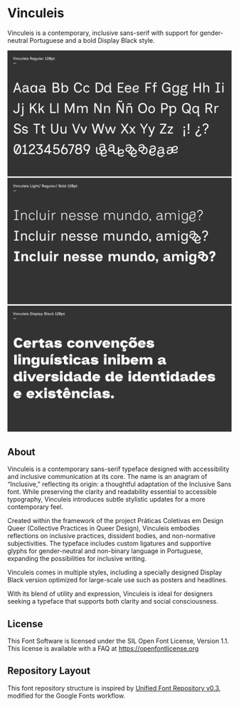 # Vinculeis

Vinculeis is a contemporary, inclusive sans-serif with support for gender-neutral Portuguese and a bold Display Black style.

![Sample Image](documentation/vinculeis.png)
![Sample Image](documentation/vinculeis2.png)
![Sample Image](documentation/vinculeis3.png)

## About

Vinculeis is a contemporary sans-serif typeface designed with accessibility and inclusive communication at its core. The name is an anagram of “Inclusive,” reflecting its origin: a thoughtful adaptation of the Inclusive Sans font. While preserving the clarity and readability essential to accessible typography, Vinculeis introduces subtle stylistic updates for a more contemporary feel.

Created within the framework of the project Práticas Coletivas em Design Queer (Collective Practices in Queer Design), Vinculeis embodies reflections on inclusive practices, dissident bodies, and non-normative subjectivities. The typeface includes custom ligatures and supportive glyphs for gender-neutral and non-binary language in Portuguese, expanding the possibilities for inclusive writing.

Vinculeis comes in multiple styles, including a specially designed Display Black version optimized for large-scale use such as posters and headlines.

With its blend of utility and expression, Vinculeis is ideal for designers seeking a typeface that supports both clarity and social consciousness.


## License

This Font Software is licensed under the SIL Open Font License, Version 1.1.
This license is available with a FAQ at https://openfontlicense.org

## Repository Layout

This font repository structure is inspired by [Unified Font Repository v0.3](https://github.com/unified-font-repository/Unified-Font-Repository), modified for the Google Fonts workflow.
